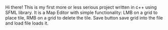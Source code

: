 Hi there! This is my first more or less serious project written in c++ using SFML library. It is a Map Editor with simple functionality: LMB on a grid to place tile, RMB on a grid to delete the tile. Save button save grid into the file and load file loads it.
